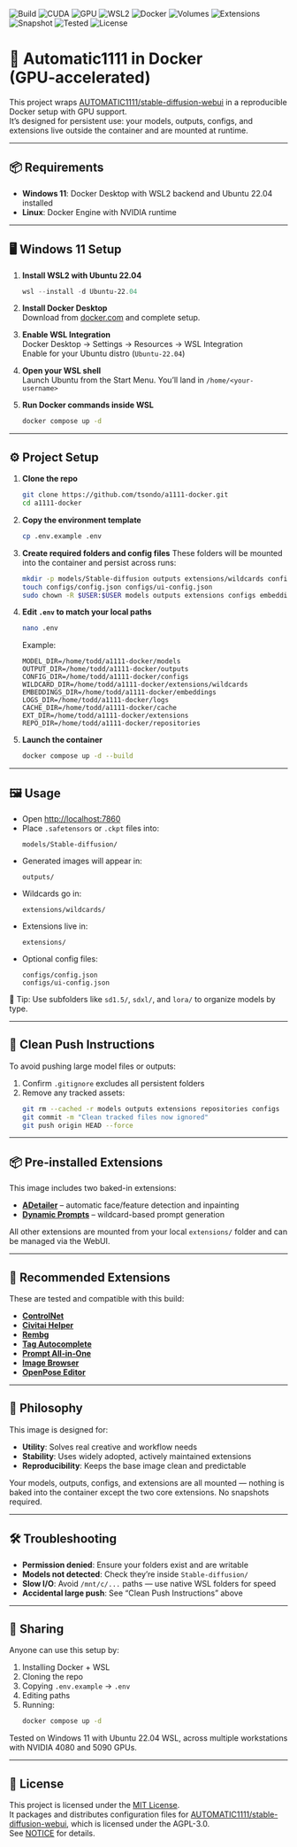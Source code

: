 ![Build](https://img.shields.io/badge/build-passing-brightgreen)
![CUDA](https://img.shields.io/badge/CUDA-12.8-blue)
![GPU](https://img.shields.io/badge/GPU-NVIDIA%20enabled-yellowgreen)
![WSL2](https://img.shields.io/badge/WSL2-supported-green)
![Docker](https://img.shields.io/badge/docker-ready-blue)
![Volumes](https://img.shields.io/badge/volumes-modular%20%26%20persistent-blueviolet)
![Extensions](https://img.shields.io/badge/extensions-webUI%20managed-orange)
![Snapshot](https://img.shields.io/badge/snapshots-not%20required-lightgrey)
![Tested](https://img.shields.io/badge/tested-4080%20%7C%205090-green)
![License](https://img.shields.io/github/license/tsondo/a1111-docker)

# 🚀 Automatic1111 in Docker (GPU‑accelerated)

This project wraps [AUTOMATIC1111/stable-diffusion-webui](https://github.com/AUTOMATIC1111/stable-diffusion-webui) in a reproducible Docker setup with GPU support.  
It’s designed for persistent use: your models, outputs, configs, and extensions live outside the container and are mounted at runtime.

---

## 📦 Requirements

- **Windows 11**: Docker Desktop with WSL2 backend and Ubuntu 22.04 installed  
- **Linux**: Docker Engine with NVIDIA runtime

---

## 🖥️ Windows 11 Setup

1. **Install WSL2 with Ubuntu 22.04**
   ```powershell
   wsl --install -d Ubuntu-22.04
   ```

2. **Install Docker Desktop**  
   Download from [docker.com](https://www.docker.com/products/docker-desktop) and complete setup.

3. **Enable WSL Integration**  
   Docker Desktop → Settings → Resources → WSL Integration  
   Enable for your Ubuntu distro (`Ubuntu-22.04`)

4. **Open your WSL shell**  
   Launch Ubuntu from the Start Menu. You’ll land in `/home/<your-username>`

5. **Run Docker commands inside WSL**
   ```bash
   docker compose up -d
   ```

---

## ⚙️ Project Setup

1. **Clone the repo**
   ```bash
   git clone https://github.com/tsondo/a1111-docker.git
   cd a1111-docker
   ```

2. **Copy the environment template**
   ```bash
   cp .env.example .env
   ```

3. **Create required folders and config files**
   These folders will be mounted into the container and persist across runs:
   ```bash
   mkdir -p models/Stable-diffusion outputs extensions/wildcards configs embeddings logs cache repositories
   touch configs/config.json configs/ui-config.json
   sudo chown -R $USER:$USER models outputs extensions configs embeddings logs cache repositories
   ```

4. **Edit `.env` to match your local paths**
   ```bash
   nano .env
   ```
   Example:
   ```env
   MODEL_DIR=/home/todd/a1111-docker/models
   OUTPUT_DIR=/home/todd/a1111-docker/outputs
   CONFIG_DIR=/home/todd/a1111-docker/configs
   WILDCARD_DIR=/home/todd/a1111-docker/extensions/wildcards
   EMBEDDINGS_DIR=/home/todd/a1111-docker/embeddings
   LOGS_DIR=/home/todd/a1111-docker/logs
   CACHE_DIR=/home/todd/a1111-docker/cache
   EXT_DIR=/home/todd/a1111-docker/extensions
   REPO_DIR=/home/todd/a1111-docker/repositories
   ```

5. **Launch the container**
   ```bash
   docker compose up -d --build
   ```

---

## 🖼️ Usage

- Open [http://localhost:7860](http://localhost:7860)
- Place `.safetensors` or `.ckpt` files into:
  ```
  models/Stable-diffusion/
  ```
- Generated images will appear in:
  ```
  outputs/
  ```
- Wildcards go in:
  ```
  extensions/wildcards/
  ```
- Extensions live in:
  ```
  extensions/
  ```
- Optional config files:
  ```
  configs/config.json
  configs/ui-config.json
  ```

🧠 Tip: Use subfolders like `sd1.5/`, `sdxl/`, and `lora/` to organize models by type.

---

## 🧹 Clean Push Instructions

To avoid pushing large model files or outputs:

1. Confirm `.gitignore` excludes all persistent folders  
2. Remove any tracked assets:
   ```bash
   git rm --cached -r models outputs extensions repositories configs
   git commit -m "Clean tracked files now ignored"
   git push origin HEAD --force
   ```

---

## 📦 Pre‑installed Extensions

This image includes two baked-in extensions:

- **[ADetailer](https://github.com/Bing-su/adetailer)** – automatic face/feature detection and inpainting  
- **[Dynamic Prompts](https://github.com/adieyal/sd-dynamic-prompts)** – wildcard-based prompt generation

All other extensions are mounted from your local `extensions/` folder and can be managed via the WebUI.

---

## 🧪 Recommended Extensions

These are tested and compatible with this build:

- **[ControlNet](https://github.com/Mikubill/sd-webui-controlnet)**
- **[Civitai Helper](https://github.com/butaixianran/Stable-Diffusion-Webui-Civitai-Helper)**
- **[Rembg](https://github.com/AUTOMATIC1111/stable-diffusion-webui-rembg)**
- **[Tag Autocomplete](https://github.com/DominikDoom/a1111-sd-webui-tagcomplete)**
- **[Prompt All‑in‑One](https://github.com/Physton/sd-webui-prompt-all-in-one)**
- **[Image Browser](https://github.com/yfszzx/stable-diffusion-webui-images-browser)**
- **[OpenPose Editor](https://github.com/fkunn1326/openpose-editor)**

---

## 🎯 Philosophy

This image is designed for:

- **Utility**: Solves real creative and workflow needs  
- **Stability**: Uses widely adopted, actively maintained extensions  
- **Reproducibility**: Keeps the base image clean and predictable

Your models, outputs, configs, and extensions are all mounted — nothing is baked into the container except the two core extensions. No snapshots required.

---

## 🛠️ Troubleshooting

- **Permission denied**: Ensure your folders exist and are writable  
- **Models not detected**: Check they’re inside `Stable-diffusion/`  
- **Slow I/O**: Avoid `/mnt/c/...` paths — use native WSL folders for speed  
- **Accidental large push**: See “Clean Push Instructions” above

---

## 👥 Sharing

Anyone can use this setup by:

1. Installing Docker + WSL  
2. Cloning the repo  
3. Copying `.env.example` → `.env`  
4. Editing paths  
5. Running:
   ```bash
   docker compose up -d
   ```

Tested on Windows 11 with Ubuntu 22.04 WSL, across multiple workstations with NVIDIA 4080 and 5090 GPUs.

---

## 📄 License

This project is licensed under the [MIT License](LICENSE).  
It packages and distributes configuration files for [AUTOMATIC1111/stable-diffusion-webui](https://github.com/AUTOMATIC1111/stable-diffusion-webui), which is licensed under the AGPL-3.0.  
See [NOTICE](NOTICE) for details.
